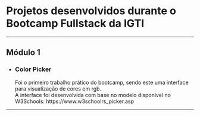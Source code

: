 <h1>Projetos desenvolvidos durante o Bootcamp Fullstack da IGTI</h1>

<hr>
<h2>Módulo 1</h2>
<ul>
  <li>
    <h3>Color Picker</h3>
    Foi o primeiro trabalho prático do bootcamp, sendo este uma interface para visualização de cores em rgb.
    <br>
    A interface foi desenvolvida com base no modelo disponível no W3Schools: https://www.w3schoolrs_picker.asp
  </li>
</ul>
<hr>
